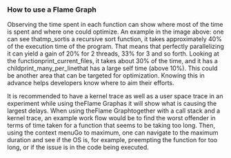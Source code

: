 ### How to use a Flame Graph

Observing the time spent in each function can show where most of the time is spent and where one could optimize.
			An example in the image above: one can see thatmp_sortis a recursive sort function, it takes approximately
			40% of the execution time of the program. That means that perfectly parallelizing it can yield a gain of 20% for 2 threads, 33% for 3
			and so forth. Looking at the functionprint_current_files, it takes about 30% of the time, and it has a childprint_many_per_linethat has a large
			self time (above 10%). This could be another area that can be targeted for optimization. Knowing this in advance helps developers
			know where to aim their efforts.

It is recommended to have a kernel trace as well as a user space trace in an experiment
			while using theFlame Graphas it will show what is causing the largest delays.
			When using theFlame Graphtogether with a call stack and a kernel trace,
			an example work flow would be to find the worst offender in terms of time taken for a function
			that seems to be taking too long. Then, using the context menuGo to maximum, one can navigate
			to the maximum duration and see if the OS is, for example, preempting the function for too long,
			or if the issue is in the code being executed.